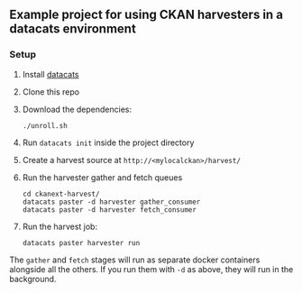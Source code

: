 ## Example project for using CKAN harvesters in a datacats environment

### Setup
1. Install [datacats](https://github.com/datacats/datacats)
2. Clone this repo
3. Download the dependencies:

    ```
    ./unroll.sh
    ```

4. Run `datacats init` inside the project directory
5. Create a harvest source at `http://<mylocalckan>/harvest/`
6. Run the harvester gather and fetch queues

    ```
    cd ckanext-harvest/
    datacats paster -d harvester gather_consumer
    datacats paster -d harvester fetch_consumer
    ```

7. Run the harvest job:

    ```
    datacats paster harvester run
    ```

The `gather` and `fetch` stages will run as separate docker containers alongside
all the others. If you run them with `-d` as above, they will run in the
background.
